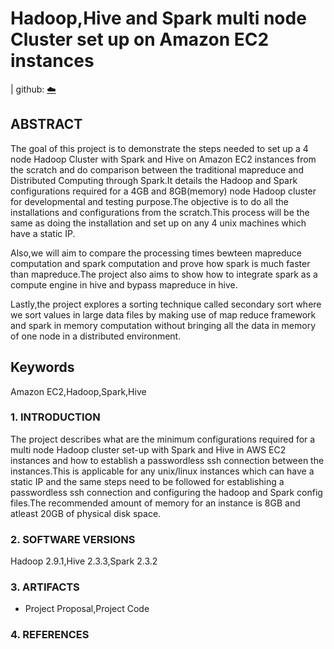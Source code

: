 # Hadoop,Hive and Spark multi node Cluster set up on Amazon EC2 instances


| github: [:cloud:](https://github.com/cloudmesh-community/fa18-516-29/blob/master/project-paper/report.md)

## ABSTRACT

The goal of this project is to demonstrate the steps needed to set up a 4 node Hadoop Cluster with Spark and Hive on Amazon EC2 instances from the scratch and do comparison between the traditional mapreduce and Distributed Computing through Spark.It details the Hadoop and Spark configurations required for a 4GB and 8GB(memory) node Hadoop cluster for developmental and testing purpose.The objective is to do all the installations and configurations from the scratch.This process will be the same as doing the installation and set up on any 4 unix machines which have a static IP.

Also,we will aim to compare the processing times bewteen mapreduce computation and spark computation and prove how spark is much
faster than mapreduce.The project also aims to show how to integrate spark as a compute engine in hive and bypass mapreduce in hive.

Lastly,the project explores a sorting technique called secondary sort where we sort values in large data files by making use of map reduce framework and spark in memory computation without bringing all the data in memory of one node in a distributed environment.


## Keywords

Amazon EC2,Hadoop,Spark,Hive

### 1. INTRODUCTION

The project describes what are the minimum configurations required for a multi node Hadoop cluster set-up with Spark and Hive in AWS EC2 instances and how to establish a passwordless ssh connection between the instances.This is applicable for any unix/linux instances which can have a static IP and the same steps need to be followed for establishing a passwordless ssh connection and configuring the hadoop and Spark config files.The recommended amount of memory for an instance is 8GB and atleast 20GB of physical disk space.

### 2. SOFTWARE VERSIONS

Hadoop 2.9.1,Hive 2.3.3,Spark 2.3.2
	
### 3. ARTIFACTS

* Project Proposal,Project Code

### 4. REFERENCES
